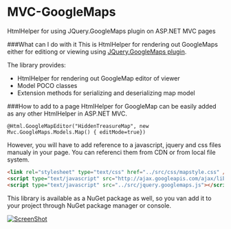 MVC-GoogleMaps
==============

HtmlHelper for using JQuery.GoogleMaps plugin on ASP.NET MVC pages

###What can I do with it
This is HtmlHelper for rendering out GoogleMaps either for editiong or viewing using [JQuery.GoogleMaps plugin](https://github.com/dejanstojanovic/JQuery-GoogleMaps).

The library provides:
* HtmlHelper for rendering out GoogleMap editor of viewer
* Model POCO classes
* Extension methods for serializing and deserializing map model
 
###How to add to a page
HtmlHelper for GoogleMap can be easily added as any other HtmlHelper in ASP.NET MVC. 
```razor
@Html.GoogleMapEditor("HiddenTreasureMap", new Mvc.GoogleMaps.Models.Map() { editMode=true})
```
However, you will have to add reference to a javascript, jquery and css files manualy in your page. You can referenci them from CDN or from local file system.
```html
<link rel="stylesheet" type="text/css" href="../src/css/mapstyle.css" />
<script type="text/javascript" src="http://ajax.googleapis.com/ajax/libs/jquery/1.11.0/jquery.min.js"></script>
<script type="text/javascript" src="../src/jquery.googlemaps.js"></script>
```
This library is available as a NuGet package as well, so you van add it to your project through NuGet package manager or console.

[![ScreenShot](http://dejanstojanovic.net/media/23565/nuget-small.png)](https://www.nuget.org/packages/JQuery.GoogleMaps/)
